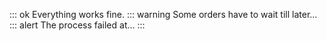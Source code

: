 ::: ok
Everything works fine.
::: warning
Some orders have to wait till later...
::: alert
The process failed at...
:::